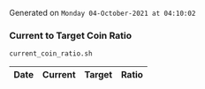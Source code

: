 Generated on `Monday 04-October-2021 at 04:10:02`

### Current to Target Coin Ratio
`current_coin_ratio.sh`

Date|Current|Target|Ratio
---|---|---|---
